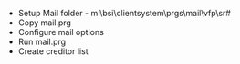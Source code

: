 + Setup Mail folder - m:\bsi\clientsystem\prgs\mail\vfp\sr#
+ Copy mail.prg
+ Configure mail options
+ Run mail.prg
+ Create creditor list